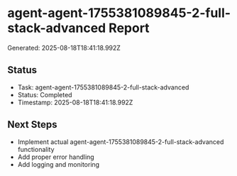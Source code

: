 # agent-agent-1755381089845-2-full-stack-advanced Report

Generated: 2025-08-18T18:41:18.992Z

## Status
- Task: agent-agent-1755381089845-2-full-stack-advanced
- Status: Completed
- Timestamp: 2025-08-18T18:41:18.992Z

## Next Steps
- Implement actual agent-agent-1755381089845-2-full-stack-advanced functionality
- Add proper error handling
- Add logging and monitoring
